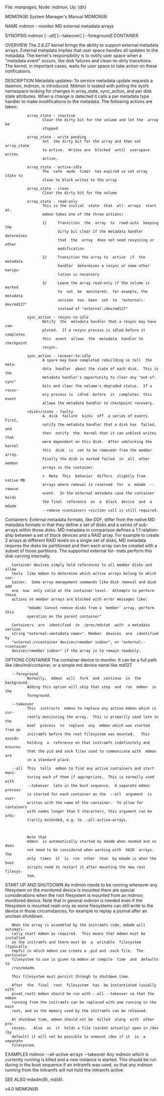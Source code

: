File: *manpages*,  Node: mdmon,  Up: (dir)

MDMON(8)                    System Manager's Manual                   MDMON(8)



NAME
       mdmon - monitor MD external metadata arrays


SYNOPSIS
       mdmon [--all] [--takeover] [--foreground] CONTAINER


OVERVIEW
       The  2.6.27  kernel  brings  the  ability  to support external metadata
       arrays.  External metadata implies that user space handles all  updates
       to  the  metadata.  The kernel's responsibility is to notify user space
       when a "metadata event" occurs, like disk failures  and  clean-to-dirty
       transitions.   The  kernel, in important cases, waits for user space to
       take action on these notifications.


DESCRIPTION
   Metadata updates:
       To service metadata update requests a  daemon,  mdmon,  is  introduced.
       Mdmon is tasked with polling the sysfs namespace looking for changes in
       array_state, sync_action, and per disk state attributes.  When a change
       is  detected it calls a per metadata type handler to make modifications
       to the metadata.  The following actions are taken:

              array_state - inactive
                     Clear the dirty bit for the volume and let the  array  be
                     stopped

              array_state - write pending
                     Set  the dirty bit for the array and then set array_state
                     to active.  Writes are  blocked  until  userspace  writes
                     active.

              array_state - active-idle
                     The  safe  mode  timer  has expired so set array state to
                     clean to block writes to the array

              array_state - clean
                     Clear the dirty bit for the volume

              array_state - read-only
                     This is the initial  state  that  all  arrays  start  at.
                     mdmon takes one of the three actions:

                     1/     Transition  the  array  to  read-auto  keeping the
                            dirty bit clear if the metadata handler determines
                            that  the  array  does not need resyncing or other
                            modification

                     2/     Transition the array to  active  if  the  metadata
                            handler  determines a resync or some other manipu-
                            lation is necessary

                     3/     Leave the array read-only if the volume is  marked
                            to  not  be  monitored;  for example, the metadata
                            version  has  been  set  to  "external:-dev/md127"
                            instead of "external:/dev/md127"

              sync_action - resync-to-idle
                     Notify  the  metadata handler that a resync may have com-
                     pleted.  If a resync process is idled before it completes
                     this  event  allows  the  metadata  handler to checkpoint
                     resync.

              sync_action - recover-to-idle
                     A spare may have completed rebuilding so tell  the  meta-
                     data  handler  about the state of each disk.  This is the
                     metadata handler's opportunity to clear any "out-of-sync"
                     bits and clear the volume's degraded status.  If a recov-
                     ery process is  idled  before  it  completes  this  event
                     allows the metadata handler to checkpoint recovery.

              <disk>/state - faulty
                     A  disk  failure  kicks  off  a series of events.  First,
                     notify the metadata handler that a disk has  failed,  and
                     then  notify  the  kernel that it can unblock writes that
                     were dependent on this disk.  After unblocking the kernel
                     this  disk  is  set to be removed+ from the member array.
                     Finally the disk is marked failed  in  all  other  member
                     arrays in the container.

                     +  Note  This  behavior  differs  slightly from native MD
                     arrays where removal is reserved  for  a  mdadm  --remove
                     event.  In the external metadata case the container holds
                     the final  reference  on  a  block  device  and  a  mdadm
                     --remove <container> <victim> call is still required.


   Containers:
       External metadata formats, like DDF, differ from the native MD metadata
       formats in that they define a set of disks and a series  of  sub-arrays
       within  those disks.  MD metadata in comparison defines a 1:1 relation-
       ship between a set of block devices and a RAID array.  For  example  to
       create  2  arrays at different RAID levels on a single set of disks, MD
       metadata requires the disks be partitioned and then each array  can  be
       created with a subset of those partitions.  The supported external for-
       mats perform this disk carving internally.

       Container devices simply hold references to all member disks and  allow
       tools  like mdmon to determine which active arrays belong to which con-
       tainer.  Some array management commands like disk removal and disk  add
       are  now  only valid at the container level.  Attempts to perform these
       actions on member arrays are blocked with error messages like:

              "mdadm: Cannot remove disks from a ´member´ array, perform  this
              operation on the parent container"

       Containers  are  identified  in  /proc/mdstat  with  a metadata version
       string "external:<metadata name>". Member  devices  are  identified  by
       "external:/<container device>/<member index>", or "external:-<container
       device>/<member index>" if the array is to remain readonly.


OPTIONS
       CONTAINER
              The container device to monitor.  It can be  a  full  path  like
              /dev/md/container, or a simple md device name like md127.

       --foreground
              Normally,  mdmon  will  fork  and  continue  in  the background.
              Adding this option will skip that step  and  run  mdmon  in  the
              foreground.

       --takeover
              This  instructs  mdmon to replace any active mdmon which is cur-
              rently monitoring the array.  This is primarily used late in the
              boot  process  to  replace  any  mdmon which was started from an
              initramfs before the root filesystem was mounted.   This  avoids
              holding  a  reference on that initramfs indefinitely and ensures
              that the pid and sock files used to communicate with  mdmon  are
              in a standard place.

       --all  This  tells  mdmon to find any active containers and start moni-
              toring each of them if appropriate.  This is normally used  with
              --takeover  late in the boot sequence.  A separate mdmon process
              is started for each container as the  --all  argument  is  over-
              written with the name of the container.  To allow for containers
              with names longer than 5 characters, this argument can be  arbi-
              trarily extended, e.g. to --all-active-arrays.



              Note that
              mdmon  is automatically started by mdadm when needed and so does
              not need to be considered when working with  RAID  arrays.   The
              only  times  it  is  run  other  than  by mdadm is when the boot
              scripts need to restart it after mounting the new root  filesys-
              tem.


START UP AND SHUTDOWN
       As  mdmon  needs to be running whenever any filesystem on the monitored
       device is mounted  there  are  special  considerations  when  the  root
       filesystem  is  mounted  from  an mdmon monitored device.  Note that in
       general mdmon is needed even if the filesystem is mounted read-only  as
       some  filesystems can still write to the device in those circumstances,
       for example to replay a journal after an unclean shutdown.

       When the array is assembled by the initramfs code, mdadm will automati-
       cally start mdmon as required.  This means that mdmon must be installed
       on the initramfs and there must be  a  writable  filesystem  (typically
       tmpfs) in which mdmon can create a .pid and .sock file.  The particular
       filesystem to use is given to mdmon at compile  time  and  defaults  to
       /run/mdadm.

       This filesystem must persist through to shutdown time.

       After  the  final  root  filesystem  has  be instantiated (usually with
       pivot_root) mdmon should be run with --all --takeover so that the mdmon
       running from the initramfs can be replaced with one running in the main
       root, and so the memory used by the initramfs can be released.

       At shutdown time, mdmon should not be  killed  along  with  other  pro-
       cesses.   Also  as  it  holds a file (socket actually) open in /dev (by
       default) it will not be possible to unmount /dev if it  is  a  separate
       filesystem.


EXAMPLES
         mdmon --all-active-arrays --takeover
       Any  mdmon  which  is currently running is killed and a new instance is
       started.  This should  be  run  during  in  the  boot  sequence  if  an
       initramfs  was  used, so that any mdmon running from the initramfs will
       not hold the initramfs active.

SEE ALSO
       mdadm(8), md(4).



v4.0                                                                  MDMON(8)
